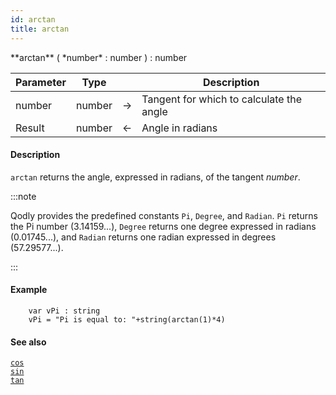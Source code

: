 ```yaml
---
id: arctan
title: arctan
---
```



<!-- REF #_command_.arctan.Syntax -->**arctan** ( *number* : number ) : number<!-- END REF -->


<!-- REF #_command_.arctan.Params -->
|Parameter|Type||Description|
|---------|--- |:---:|------|
|number|number|->|Tangent for which to calculate the angle|
|Result|number|<-|Angle in radians|<!-- END REF -->

#### Description

`arctan` <!-- REF #_command_.arctan.Summary -->returns the angle, expressed in radians, of the tangent *number*<!-- END REF -->.

:::note

Qodly provides the predefined constants `Pi`, `Degree`, and `Radian`. `Pi` returns the Pi number (3.14159...), `Degree` returns one degree expressed in radians (0.01745...), and `Radian` returns one radian expressed in degrees (57.29577...).

:::

#### Example

```qs
	var vPi : string
 	vPi = "Pi is equal to: "+string(arctan(1)*4)

```

#### See also

[`cos`](cos.md)<br/>
[`sin`](sin.md)<br/>
[`tan`](tan.md)
